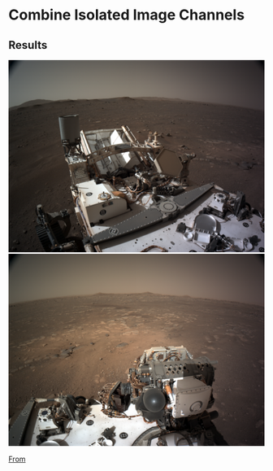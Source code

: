 # Combine Isolated Image Channels

## Results

![resul](result.png)
![resul1](result1.png)

[From](https://mars.nasa.gov/mars2020/multimedia/raw-images/)